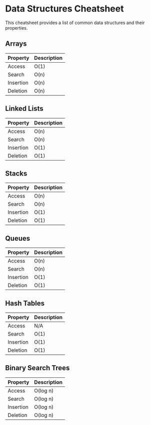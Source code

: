 # Data Structures Cheatsheet

This cheatsheet provides a list of common data structures and their properties.

## Arrays

| Property | Description |
|---------|-------------|
| Access | O(1) |
| Search | O(n) |
| Insertion | O(n) |
| Deletion | O(n) |

## Linked Lists

| Property | Description |
|---------|-------------|
| Access | O(n) |
| Search | O(n) |
| Insertion | O(1) |
| Deletion | O(1) |

## Stacks

| Property | Description |
|---------|-------------|
| Access | O(n) |
| Search | O(n) |
| Insertion | O(1) |
| Deletion | O(1) |

## Queues

| Property | Description |
|---------|-------------|
| Access | O(n) |
| Search | O(n) |
| Insertion | O(1) |
| Deletion | O(1) |

## Hash Tables

| Property | Description |
|---------|-------------|
| Access | N/A |
| Search | O(1) |
| Insertion | O(1) |
| Deletion | O(1) |

## Binary Search Trees

| Property | Description |
|---------|-------------|
| Access | O(log n) |
| Search | O(log n) |
| Insertion | O(log n) |
| Deletion | O(log n) |